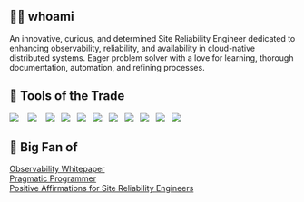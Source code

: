 <h2 align="left"> 👨‍💻 whoami</h2>
An innovative, curious, and determined Site Reliability Engineer dedicated to enhancing observability, reliability, and availability in cloud-native distributed systems. Eager problem solver with a love for learning, thorough documentation, automation, and refining processes.

<h2 align="left"> 🔭 Tools of the Trade</h2>
<p align="left">
  <img src="https://img.shields.io/badge/-ElasticSearch-005571?style=for-the-badge&logo=elasticsearch" />&nbsp;&nbsp;&nbsp;
  <img src="https://img.shields.io/badge/datadog-%23632CA6.svg?style=for-the-badge&logo=datadog&logoColor=white" />&nbsp;&nbsp;&nbsp;
  <img src="https://img.shields.io/badge/Prometheus-E6522C?style=for-the-badge&logo=Prometheus&logoColor=white" />&nbsp;&nbsp;
  <img src="https://img.shields.io/badge/grafana-%23F46800.svg?style=for-the-badge&logo=grafana&logoColor=white" />&nbsp;&nbsp;
  <img src="https://img.shields.io/badge/terraform-%235835CC.svg?style=for-the-badge&logo=terraform&logoColor=white" />&nbsp;&nbsp;
  <img src="https://img.shields.io/badge/splunk-%23000000.svg?style=for-the-badge&logo=splunk&logoColor=white" />&nbsp;&nbsp;
  <img src="https://img.shields.io/badge/kubernetes-%23326ce5.svg?style=for-the-badge&logo=kubernetes&logoColor=white" />&nbsp;&nbsp;
  <img src="https://img.shields.io/badge/docker-%230db7ed.svg?style=for-the-badge&logo=docker&logoColor=white" />&nbsp;&nbsp;
  <img src="https://img.shields.io/badge/go-%2300ADD8.svg?style=for-the-badge&logo=go&logoColor=white" />&nbsp;&nbsp;
  <img src="https://img.shields.io/badge/python-3670A0?style=for-the-badge&logo=python&logoColor=ffdd54" />&nbsp;&nbsp;
  <img src="https://img.shields.io/badge/shell_script-%23121011.svg?style=for-the-badge&logo=gnu-bash&logoColor=white" />&nbsp;&nbsp;
</p>

<h2 align="left">💙 Big Fan of</h2>
<a target="_blank"href="https://github.com/cncf/tag-observability/blob/main/whitepaper.md">Observability Whitepaper</a>&nbsp;&nbsp;&nbsp;</br>
<a target="_blank"href="https://github.com/HugoMatilla/The-Pragmatic-Programmer">Pragmatic Programmer</a>&nbsp;&nbsp;&nbsp;</br>
<a target="_blank"href="https://www.youtube.com/watch?v=ia8Q51ouA_s">Positive Affirmations for Site Reliability Engineers</a>&nbsp;&nbsp;&nbsp;
